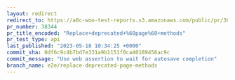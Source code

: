 ```yaml
---
layout: redirect
redirect_to: https://a8c-woo-test-reports.s3.amazonaws.com/public/pr/38344/api/index.html
pr_number: 38344
pr_title_encoded: "Replace+deprecated+%60page%60+methods"
pr_test_type: api
last_published: "2023-05-18 10:34:25 +0000"
commit_sha: 0df6c9c4b7bd7e331a9b1151f0ca40189456ac9c
commit_message: "Use web assertion to wait for autosave completion"
branch_name: e2e/replace-deprecated-page-methods
---
```

